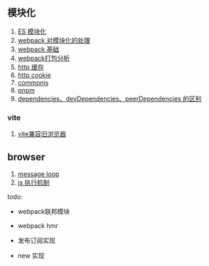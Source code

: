 ## 模块化

1. [ES 模块化](./%E6%A8%A1%E5%9D%97%E5%8C%96//ES%E6%A8%A1%E5%9D%97.md)
2. [webpack 对模块化的处理](./%E6%A8%A1%E5%9D%97%E5%8C%96/webpack%E5%AF%B9%E6%A8%A1%E5%9D%97%E5%8C%96%E7%9A%84%E5%A4%84%E7%90%86.md)
3. [webpack 基础](./%E6%A8%A1%E5%9D%97%E5%8C%96/webpack%E5%9F%BA%E7%A1%80.md)
4. [webpack打包分析](./%E6%A8%A1%E5%9D%97%E5%8C%96/%E6%89%93%E5%8C%85%E5%88%86%E6%9E%90.md)
5. [http 缓存](./browser/cache.md)
6. [http cookie](./browser/cookie.md)
7. [commonjs](./%E6%A8%A1%E5%9D%97%E5%8C%96/commonJS.md)
8. [pnpm](./pnpm.md)
9. [dependencies、devDependencies、peerDependencies 的区别](./pnpm.md)


### vite

1. [vite兼容旧浏览器](./vite/readme.md)


## browser

1. [message loop](./browser/messageLoop.md)
2. [js 执行机制](./browser/messageLoop.md)


todo:

- webpack联邦模块
- webpack hmr

- 发布订阅实现
- new 实现